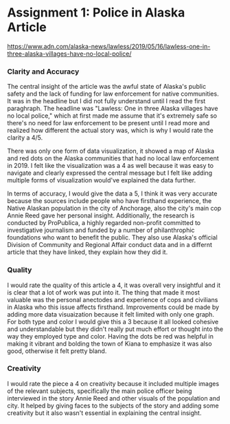 # Assignment 1: Police in Alaska Article
https://www.adn.com/alaska-news/lawless/2019/05/16/lawless-one-in-three-alaska-villages-have-no-local-police/

### Clarity and Accuracy
The central insight of the article was the awful state of Alaska's public safety and the lack of funding for law enforcement for native communities. It was in the headline but I did not fully understand until I read the first paraghraph. The headline was "Lawless: One in three Alaska villages have no local police," which at first made me assume that it's extremely safe so there's no need for law enforcement to be present until I read more and realized how different the actual story was, which is why I would rate the clarity a 4/5.
 
There was only one form of data visualization, it showed a map of Alaska and red dots on the Alaska communities that had no local law enforcement in 2019. I felt like the visualization was a 4 as well because it was easy to navigate and clearly expressed the central message but I felt like adding multiple forms of visualization would've explained the data further.
 
In terms of accuracy, I would give the data a 5, I think it was very accurate because the sources include people who have firsthand experience, the Native Alaskan population in the city of Anchorage, also the city's main cop Annie Reed gave her personal insight. Additionally, the research is conducted by ProPublica, a highly regarded non-profit committed to investigative journalism and funded by a number of philanthrophic foundations who want to benefit the public. They also use Alaska's official Division of Community and Regional Affair
conduct data and in a differnt article that they have linked, they explain how they did it.


### Quality
I would rate the quality of this article a 4, it was overall very insightful and it is clear that a lot of work was put into it. The thing that made it most valuable was the personal anectodes and experience of cops and civilians in Alaska who this issue affects firsthand. Improvements could be made by adding more data visuaization because it felt limited with only one graph.
For both type and color I would give this a 3 because it all looked cohesive and understandable but they didn't really put much effort or thought into the way they employed type and color. Having the dots be red was helpful in making it vibrant and bolding the town of Kiana to emphasize it was also good, otherwise it felt pretty bland.


### Creativity
I would rate the piece a 4 on creativity because it included multiple images of the relevant subjects, specifically the main police officer being interviewed in the story Annie Reed and other visuals of the population and city. It helped by giving faces to the subjects of the story and adding some creativity but it also wasn't essential in explaining the central insight. 
